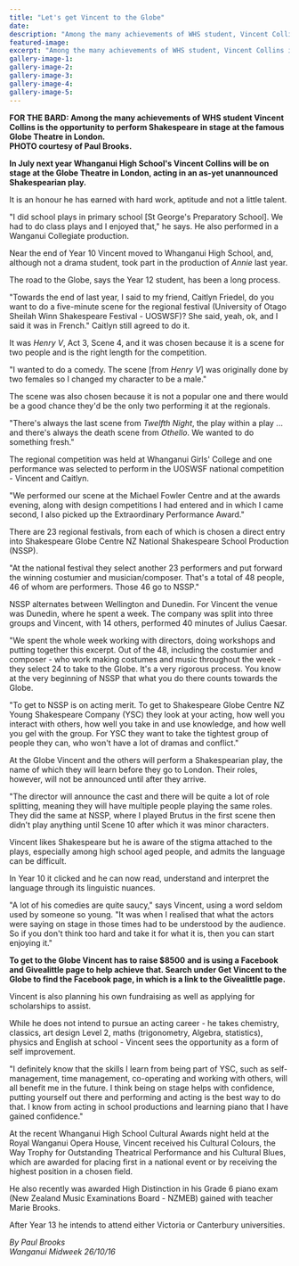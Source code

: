 ```yaml
---
title: "Let's get Vincent to the Globe"
date: 
description: "Among the many achievements of WHS student, Vincent Collins is the opportunity to perform Shakespeare in stage at the famous Globe Theatre in London..."
featured-image: 
excerpt: "Among the many achievements of WHS student, Vincent Collins is the opportunity to perform Shakespeare in stage at the famous Globe Theatre in London..."
gallery-image-1: 
gallery-image-2: 
gallery-image-3: 
gallery-image-4: 
gallery-image-5: 
---
```


<p><strong>FOR THE BARD: Among the many achievements of WHS student Vincent Collins is the opportunity to perform Shakespeare in stage at the famous Globe Theatre in London.&nbsp;<br />PHOTO courtesy of Paul Brooks.&nbsp;</strong></p>
<p><strong>In July next year Whanganui High School's Vincent Collins will be on stage at the Globe Theatre in London, acting in an as-yet unannounced Shakespearian play.</strong></p>
<p>It is an honour he has earned with hard work, aptitude and not a little talent.</p>
<p>"I did school plays in primary school [St George's Preparatory School]. We had to do class plays and I enjoyed that," he says. He also performed in a Wanganui Collegiate production.</p>
<p>Near the end of Year 10 Vincent moved to Whanganui High School, and, although not a drama student, took part in the production of&nbsp;<em>Annie</em>&nbsp;last year.</p>
<p>The road to the Globe, says the Year 12 student, has been a long process.</p>
<p>"Towards the end of last year, I said to my friend, Caitlyn Friedel, do you want to do a five-minute scene for the regional festival (University of Otago Sheilah Winn Shakespeare Festival - UOSWSF)? She said, yeah, ok, and I said it was in French." Caitlyn still agreed to do it.</p>
<p>It was&nbsp;<em>Henry V</em>, Act 3, Scene 4, and it was chosen because it is a scene for two people and is the right length for the competition.</p>
<p>"I wanted to do a comedy. The scene [from&nbsp;<em>Henry V</em>] was originally done by two females so I changed my character to be a male."</p>
<p>The scene was also chosen because it is not a popular one and there would be a good chance they'd be the only two performing it at the regionals.</p>
<p>"There's always the last scene from&nbsp;<em>Twelfth Night</em>, the play within a play ... and there's always the death scene from&nbsp;<em>Othello</em>. We wanted to do something fresh."</p>
<p>The regional competition was held at Whanganui Girls' College and one performance was selected to perform in the UOSWSF national competition - Vincent and Caitlyn.</p>
<p>"We performed our scene at the Michael Fowler Centre and at the awards evening, along with design competitions I had entered and in which I came second, I also picked up the Extraordinary Performance Award."</p>
<p>There are 23 regional festivals, from each of which is chosen a direct entry into Shakespeare Globe Centre NZ National Shakespeare School Production (NSSP).</p>
<p>"At the national festival they select another 23 performers and put forward the winning costumier and musician/composer. That's a total of 48 people, 46 of whom are performers. Those 46 go to NSSP."</p>
<p>NSSP alternates between Wellington and Dunedin. For Vincent the venue was Dunedin, where he spent a week. The company was split into three groups and Vincent, with 14 others, performed 40 minutes of Julius Caesar.</p>
<p>"We spent the whole week working with directors, doing workshops and putting together this excerpt. Out of the 48, including the costumier and composer - who work making costumes and music throughout the week - they select 24 to take to the Globe. It's a very rigorous process. You know at the very beginning of NSSP that what you do there counts towards the Globe.</p>
<p>"To get to NSSP is on acting merit. To get to Shakespeare Globe Centre NZ Young Shakespeare Company (YSC) they look at your acting, how well you interact with others, how well you take in and use knowledge, and how well you gel with the group. For YSC they want to take the tightest group of people they can, who won't have a lot of dramas and conflict."</p>
<p>At the Globe Vincent and the others will perform a Shakespearian play, the name of which they will learn before they go to London. Their roles, however, will not be announced until after they arrive.</p>
<p>"The director will announce the cast and there will be quite a lot of role splitting, meaning they will have multiple people playing the same roles. They did the same at NSSP, where I played Brutus in the first scene then didn't play anything until Scene 10 after which it was minor characters.</p>
<p>Vincent likes Shakespeare but he is aware of the stigma attached to the plays, especially among high school aged people, and admits the language can be difficult.</p>
<p>In Year 10 it clicked and he can now read, understand and interpret the language through its linguistic nuances.</p>
<p>"A lot of his comedies are quite saucy," says Vincent, using a word seldom used by someone so young. "It was when I realised that what the actors were saying on stage in those times had to be understood by the audience. So if you don't think too hard and take it for what it is, then you can start enjoying it."</p>
<p><strong>To get to the Globe Vincent has to raise $8500</strong> <strong>and is using a Facebook and Givealittle page to help achieve that. Search under Get Vincent to the Globe to find the Facebook page, in which is a link to the Givealittle page.</strong></p>
<p>Vincent is also planning his own fundraising as well as applying for scholarships to assist.</p>
<p>While he does not intend to pursue an acting career - he takes chemistry, classics, art design Level 2, maths (trigonometry, Algebra, statistics), physics and English at school - Vincent sees the opportunity as a form of self improvement.</p>
<p>"I definitely know that the skills I learn from being part of YSC, such as self-management, time management, co-operating and working with others, will all benefit me in the future. I think being on stage helps with confidence, putting yourself out there and performing and acting is the best way to do that. I know from acting in school productions and learning piano that I have gained confidence."</p>
<p>At the recent Whanganui High School Cultural Awards night held at the Royal Wanganui Opera House, Vincent received his Cultural Colours, the Way Trophy for Outstanding Theatrical Performance and his Cultural Blues, which are awarded for placing first in a national event or by receiving the highest position in a chosen field.</p>
<p>He also recently was awarded High Distinction in his Grade 6 piano exam (New Zealand Music Examinations Board - NZMEB) gained with teacher Marie Brooks.</p>
<p>After Year 13 he intends to attend either Victoria or Canterbury universities.</p>
<p><em>By Paul Brooks</em><br /><em>Wanganui Midweek 26/10/16</em></p>

